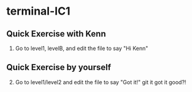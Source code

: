 # terminal-IC1

## Quick Exercise with Kenn
1. Go to level1, levelB, and edit the file to say "Hi Kenn"

## Quick Exercise by yourself
2. Go to level1/level2 and edit the file to say "Got it!"
git it got it good?!
